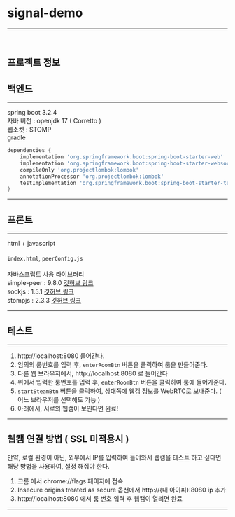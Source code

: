 signal-demo
===============
***
<br>

프로젝트 정보
--------
백엔드
----
***
spring boot 3.2.4 <br>
자바 버전 : openjdk 17 ( Corretto ) <br>
웹소켓 : STOMP <br>
gradle
```groovy
dependencies {
    implementation 'org.springframework.boot:spring-boot-starter-web'
    implementation 'org.springframework.boot:spring-boot-starter-websocket' // 시그널링 서버 구축을 위한 websocket
    compileOnly 'org.projectlombok:lombok'
    annotationProcessor 'org.projectlombok:lombok'
    testImplementation 'org.springframework.boot:spring-boot-starter-test'
}
```

***
프론트
---
***
html + javascript
<br>
<br>
`index.html`, `peerConfig.js`
<br>
<br>
자바스크립트 사용 라이브러리
<br>
simple-peer :  9.8.0 [깃허브 링크](https://github.com/feross/simple-peer)<br>
sockjs : 1.5.1 [깃허브 링크](https://github.com/sockjs/sockjs-client)<br>
stompjs : 2.3.3 [깃허브 링크](https://github.com/stomp-js/stompjs)
***

테스트
---
***
1. http://localhost:8080 들어간다.
2. 임의의 룸번호를 입력 후, `enterRoomBtn` 버튼을 클릭하여 룸을 만들어준다.
3. 다른 웹 브라우저에서, http://localhost:8080 로 들어간다
4. 위에서 입력한 룸번호를 입력 후, `enterRoomBtn` 버튼을 클릭하여 룸에 들어가준다.
5. `startSteamBtn` 버튼을 클릭하여, 상대쪽에 웹캠 정보를 WebRTC로 보내준다. ( 어느 브라우저를 선택해도 가능 )
7. 아래에서, 서로의 웹캠이 보인다면 완료!
***

웹캠 연결 방법 ( SSL 미적용시 )
---
만약, 로컬 환경이 아닌, 외부에서 IP를 입력하여 들어와서 웹캠을 테스트 하고 싶다면 해당 방법을 사용하여, 설정 해줘야 한다.
1. 크롬 에서 chrome://flags 페이지에 접속
2. Insecure origins treated as secure 옵션에서 http://{내 아이피}:8080 ip 추가
3. http://localhost:8080 에서 룸 번호 입력 후 웹캠이 열리면 완료
***